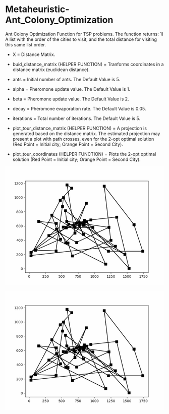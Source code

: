 # Metaheuristic-Ant_Colony_Optimization
Ant Colony Optimization Function for TSP problems. The function returns: 1) A list with the order of the cities to visit, and the total distance for visiting this same list order.

* X = Distance Matrix.

* buid_distance_matrix (HELPER FUNCTION) = Tranforms coordinates in a distance matrix (euclidean distance).

* ants = Initial number of ants. The Default Value is 5.

* alpha = Pheromone update value. The Default Value is 1.

* beta = Pheromone update value. The Default Value is 2.

* decay = Pheromone evaporation rate. The Default Value is 0.05.

* iterations = Total number of iterations. The Default Value is 5.

* plot_tour_distance_matrix (HELPER FUNCTION) = A projection is generated based on the distance matrix. The estimated projection may present a plot with path crosses, even for the 2-opt optimal solution (Red Point = Initial city; Orange Point = Second City).

* plot_tour_coordinates (HELPER FUNCTION) = Plots the 2-opt optimal solution (Red Point = Initial city; Orange Point = Second City).

![alt text](https://github.com/Valdecy/Metaheuristic-Ant_Colony_Optimization/blob/master/Python-MH-Ant%20Colony%20Optimization.gif)

<p align="center"> 
<img src="https://github.com/Valdecy/Metaheuristic-Ant_Colony_Optimization/blob/master/Python-MH-Ant%20Colony%20Optimization.gif">
</p>

